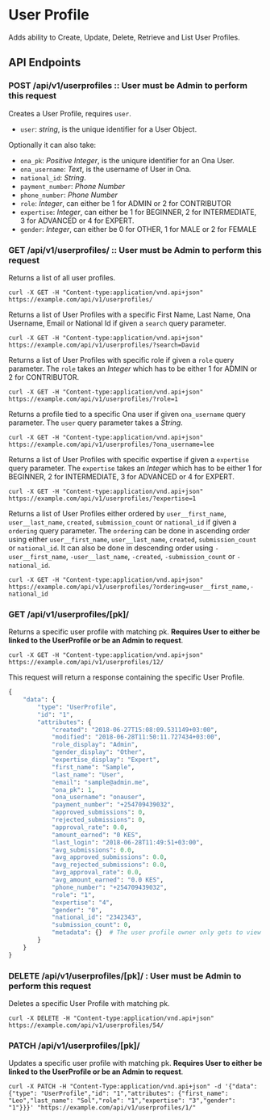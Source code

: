 # User Profile

Adds ability to Create, Update, Delete, Retrieve and List User Profiles.

## API Endpoints

### POST /api/v1/userprofiles :: **User must be Admin to perform this request**

Creates a User Profile, requires `user`.

- `user`: *string*, is the unique identifier for a User Object.

Optionally it can also take:

- `ona_pk`: *Positive Integer*, is the uniqure identifier for an Ona User.
- `ona_username`: *Text*, is the username of User in Ona.
- `national_id`: *String*.
- `payment_number`: *Phone Number*
- `phone_number`: *Phone Number*
- `role`: *Integer*, can either be 1 for ADMIN or 2 for CONTRIBUTOR
- `expertise`: *Integer*, can either be 1 for BEGINNER, 2 for INTERMEDIATE, 3 for ADVANCED or 4 for EXPERT.
- `gender`: *Integer*, can either be 0 for OTHER, 1 for MALE or 2 for FEMALE

### GET /api/v1/userprofiles/ :: **User must be Admin to perform this request**

Returns a list of all user profiles.

```console
curl -X GET -H "Content-type:application/vnd.api+json" https://example.com/api/v1/userprofiles/
```

Returns a list of User Profiles with a specific First Name, Last Name, Ona Username, Email or National Id if given a `search` query parameter.

```console
curl -X GET -H "Content-type:application/vnd.api+json" https://example.com/api/v1/userprofiles/?search=David
```

Returns a list of User Profiles with specific role if given a `role` query parameter. The `role` takes an *Integer* which has to be either 1 for ADMIN or 2 for CONTRIBUTOR.

```console
curl -X GET -H "Content-type:application/vnd.api+json" https://example.com/api/v1/userprofiles/?role=1
```

Returns a profile tied to a specific Ona user if given `ona_username` query parameter. The `user` query parameter takes a *String*.

```console
curl -X GET -H "Content-type:application/vnd.api+json" https://example.com/api/v1/userprofiles/?ona_username=lee
```

Returns a list of User Profiles with specific expertise if given a `expertise` query parameter. The `expertise` takes an *Integer* which has to be either  1 for BEGINNER, 2 for INTERMEDIATE, 3 for ADVANCED or 4 for EXPERT.

```console
curl -X GET -H "Content-type:application/vnd.api+json" https://example.com/api/v1/userprofiles/?expertise=1
```

Returns a list of User Profiles either ordered by `user__first_name`, `user__last_name`, `created`, `submission_count` or `national_id` if given a `ordering` query parameter. The `ordering` can be done in ascending order using either `user__first_name`, `user__last_name`, `created`, `submission_count` or `national_id`. It can also be done in descending order using `-user__first_name`, `-user__last_name`, `-created`, `-submission_count` or `-national_id`.

```console
curl -X GET -H "Content-type:application/vnd.api+json" https://example.com/api/v1/userprofiles/?ordering=user__first_name,-national_id
```

### GET /api/v1/userprofiles/[pk]/

Returns a specific user profile with matching pk. **Requires User to either be linked to the UserProfile or be an Admin to request**.

```console
curl -X GET -H "Content-type:application/vnd.api+json" https://example.com/api/v1/userprofiles/12/
```

This request will return a response containing the specific User Profile.

```py
{
    "data": {
        "type": "UserProfile",
        "id": "1",
        "attributes": {
            "created": "2018-06-27T15:08:09.531149+03:00",
            "modified": "2018-06-28T11:50:11.727434+03:00",
            "role_display": "Admin",
            "gender_display": "Other",
            "expertise_display": "Expert",
            "first_name": "Sample",
            "last_name": "User",
            "email": "sample@admin.me",
            "ona_pk": 1,
            "ona_username": "onauser",
            "payment_number": "+254709439032",
            "approved_submissions": 0,
            "rejected_submissions": 0,
            "approval_rate": 0.0,
            "amount_earned": "0 KES",
            "last_login": "2018-06-28T11:49:51+03:00",
            "avg_submissions": 0.0,
            "avg_approved_submissions": 0.0,
            "avg_rejected_submissions": 0.0,
            "avg_approval_rate": 0.0,
            "avg_amount_earned": "0.0 KES",
            "phone_number": "+254709439032",
            "role": "1",
            "expertise": "4",
            "gender": "0",
            "national_id": "2342343",
            "submission_count": 0,
            "metadata": {}  # The user profile owner only gets to view this
        }
    }
}
```
### DELETE /api/v1/userprofiles/[pk]/ : **User must be Admin to perform this request**

Deletes a specific User Profile with matching pk.

```console
curl -X DELETE -H "Content-type:application/vnd.api+json" https://example.com/api/v1/userprofiles/54/
```

### PATCH /api/v1/userprofiles/[pk]/

Updates a specific user profile with matching pk. **Requires User to either be linked to the UserProfile or be an Admin to request**.

```console
curl -X PATCH -H "Content-Type:application/vnd.api+json" -d '{"data": {"type": "UserProfile","id": "1","attributes": {"first_name": "Leo","last_name": "Sol","role": "1","expertise": "3","gender": "1"}}}' "https://example.com/api/v1/userprofiles/1/"
```
